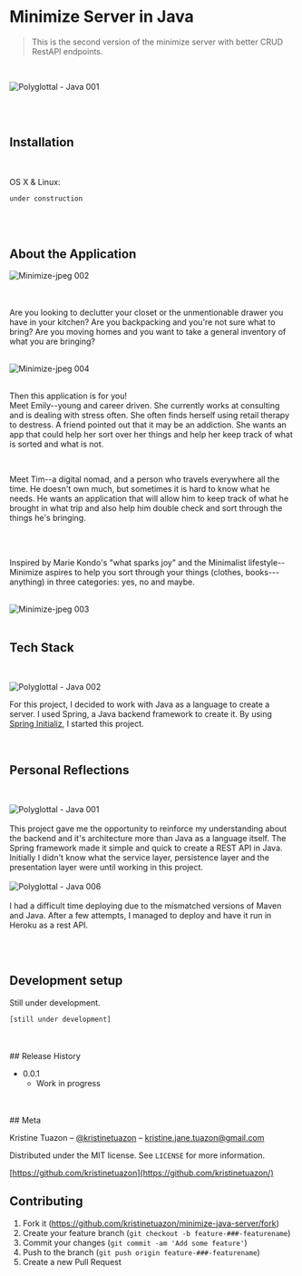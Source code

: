 # Minimize Server in Java
> This is the second version of the minimize server with better CRUD RestAPI endpoints.

<br />


![Polyglottal - Java 001](https://user-images.githubusercontent.com/72143947/203918407-a0f2691d-34cb-4eaa-a28e-63903348ace7.jpeg)

<br />
<br />

## Installation

<br />

OS X & Linux:

```sh
under construction
```
<br />
<br />


## About the Application

![Minimize-jpeg 002](https://user-images.githubusercontent.com/72143947/202566782-8a0da706-a90f-43e5-8618-a60969483539.jpeg)

<br />
<br />
Are you looking to declutter your closet or the unmentionable drawer you have in your kitchen? Are you backpacking and you're not sure what to bring? Are you moving homes and you want to take a general inventory of what you are bringing?
<br />
<br />

![Minimize-jpeg 004](https://user-images.githubusercontent.com/72143947/202566873-c219eac9-ecd0-466c-a715-7c04dcc88f5f.jpeg)
<br />
<br />


Then this application is for you!
<br />
Meet Emily--young and career driven. She currently works at consulting and is dealing with stress often. She often finds herself using retail therapy to destress. A friend pointed out that it may be an addiction. She wants an app that could help her sort over her things and help her keep track of what is sorted and what is not. 

<br />

Meet Tim--a digital nomad, and a person who travels everywhere all the time. He doesn't own much, but sometimes it is hard to know what he needs. He wants an application that will allow him to keep track of what he brought in what trip and also help him double check and sort through the things he's bringing.

<br />
<br />

Inspired by Marie Kondo's "what sparks joy" and the Minimalist lifestyle--Minimize aspires to help you sort through your things (clothes, books---anything) in three categories: yes, no and maybe.
<br />
<br />


![Minimize-jpeg 003](https://user-images.githubusercontent.com/72143947/202566842-38212179-5f12-47c3-8fbf-efc19f09c197.jpeg)
<br />
<br />

## Tech Stack
<br />

![Polyglottal - Java 002](https://user-images.githubusercontent.com/72143947/203918650-03f5c1b9-c98f-4c6a-a60c-e417b040901a.jpeg)

For this project, I decided to work with Java as a language to create a server. I used Spring, a Java backend framework to create it. By using [Spring Initializ](https://start.spring.io/), I started this project. 

<br />



## Personal Reflections
<br />


![Polyglottal - Java 001](https://user-images.githubusercontent.com/72143947/203922040-e5a06630-2896-4a33-80ee-03cf3c19d13a.jpeg)
<br />
<br />
This project gave me the opportunity to reinforce my understanding about the backend and it's architecture more than Java as a language itself. The Spring framework made it simple and quick to create a REST API in Java. Initially I didn't know what the service layer, persistence layer and the presentation layer were until working in this project.
<br />
<br />
![Polyglottal - Java 006](https://user-images.githubusercontent.com/72143947/203919962-f0a7e4a2-79da-46af-83c8-80f608f683ec.jpeg)
<br />
<br />
I had a difficult time deploying due to the mismatched versions of Maven and Java. After a few attempts, I managed to deploy and have it run in Heroku as a rest API.

<br />
<br />

## Development setup

Still under development.

```sh
[still under development]
```
<br />
<br />
## Release History

* 0.0.1
    * Work in progress

<br />
<br />
## Meta

Kristine Tuazon – [@kristinetuazon](https://instagram.com/kristinetuazon) – kristine.jane.tuazon@gmail.com

Distributed under the MIT license. See ``LICENSE`` for more information.

[https://github.com/kristinetuazon](https://github.com/kristinetuazon/)

## Contributing

1. Fork it (<https://github.com/kristinetuazon/minimize-java-server/fork>)
2. Create your feature branch (`git checkout -b feature-###-featurename`)
3. Commit your changes (`git commit -am 'Add some feature'`)
4. Push to the branch (`git push origin feature-###-featurename`)
5. Create a new Pull Request

<!-- Markdown link & img dfn's -->

